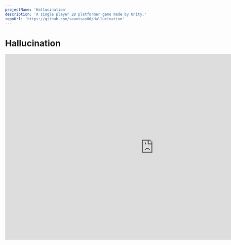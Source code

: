 ```yaml
---
projectName: 'Hallucination'
description: 'A single player 2D platformer game made by Unity.'
repoUrl: 'https://github.com/seantsao00/Hallucination'
---
```


<!-- ([`remark-toc`](https://github.com/remarkjs/remark-toc)). -->

# Hallucination
<iframe frameborder="0" src="https://itch.io/embed-upload/12351752?color=333333" allowfullscreen="" width="960" height="603"><a href="https://seantsao00.itch.io/hallucination">Play GP 2024 Group 12 - Hallucination on itch.io</a></iframe>

